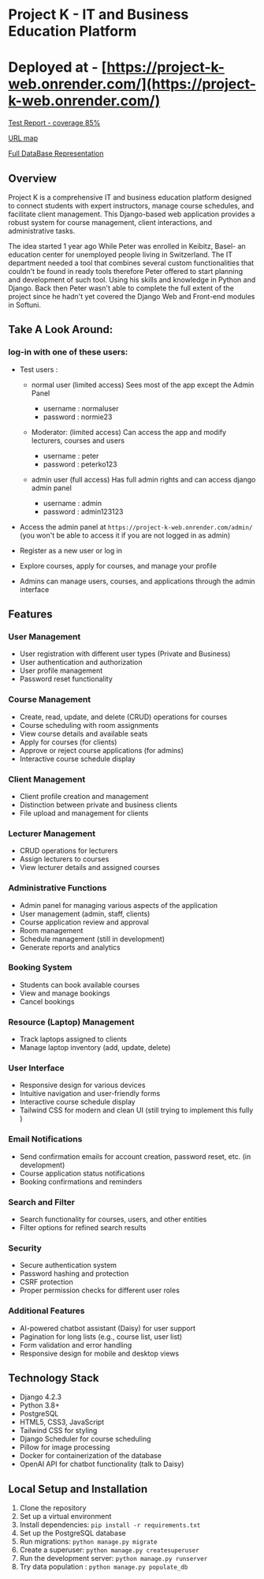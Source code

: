 # Project K - IT and Business Education Platform

# Deployed at - [https://project-k-web.onrender.com/](https://project-k-web.onrender.com/)


[Test Report - coverage 85%](https://github.com/PeterStoyanov83/Django_Project_K_Web_Exam/blob/main/TestReport.md)


[URL map](https://github.com/PeterStoyanov83/Django_Project_K_Web_Exam/blob/main/URLs.md)


[Full DataBase Representation](https://www.mermaidchart.com/raw/3e142088-efce-4272-90d2-f54fcff318f4?theme=light&version=v0.1&format=svg)


## Overview

Project K is a comprehensive IT and business education platform designed to connect students with expert instructors,
manage course schedules, and facilitate client management. This Django-based web application provides a robust system
for course management, client interactions, and administrative tasks.


The idea started 1 year ago While Peter was enrolled in Keibitz, Basel- an education center for unemployed people 
living in Switzerland. The IT department needed a tool that combines several custom functionalities that couldn't be 
found in ready tools therefore Peter offered to start planning and development of such tool. Using his skills and 
knowledge in Python and Django. Back then Peter wasn't able to complete the full extent of the project since he hadn't 
yet covered the Django Web and Front-end modules in Softuni. 


##  Take A Look Around: 

### log-in with one of these users: 

- Test users :
  - normal user (limited access) Sees most of the app except the Admin Panel 
    - username : normaluser
    - password : normie23

  - Moderator:  (limited access) Can access the app and modify lecturers, courses and users 
    - username : peter
    - password : peterko123    

  - admin user (full access)  Has full admin rights and can access django admin panel 
    - username : admin
    - password : admin123123
   
      
- Access the admin panel at `https://project-k-web.onrender.com/admin/`
  (you won't be able to access it if you are not logged in as admin)

- Register as a new user or log in
 
- Explore courses, apply for courses, and manage your profile
- Admins can manage users, courses, and applications through the admin interface


## Features

### User Management

- User registration with different user types (Private and Business)
- User authentication and authorization
- User profile management
- Password reset functionality

### Course Management

- Create, read, update, and delete (CRUD) operations for courses
- Course scheduling with room assignments
- View course details and available seats
- Apply for courses (for clients)
- Approve or reject course applications (for admins)
- Interactive course schedule display

### Client Management

- Client profile creation and management
- Distinction between private and business clients
- File upload and management for clients

### Lecturer Management

- CRUD operations for lecturers
- Assign lecturers to courses
- View lecturer details and assigned courses

### Administrative Functions

- Admin panel for managing various aspects of the application
- User management (admin, staff, clients)
- Course application review and approval
- Room management
- Schedule management (still in development)
- Generate reports and analytics

### Booking System

- Students can book available courses
- View and manage bookings
- Cancel bookings


### Resource (Laptop) Management

- Track laptops assigned to clients
- Manage laptop inventory (add, update, delete)

### User Interface

- Responsive design for various devices
- Intuitive navigation and user-friendly forms
- Interactive course schedule display
- Tailwind CSS for modern and clean UI (still trying to implement this fully )

### Email Notifications

- Send confirmation emails for account creation, password reset, etc. (in development)
- Course application status notifications
- Booking confirmations and reminders

### Search and Filter

- Search functionality for courses, users, and other entities
- Filter options for refined search results

### Security

- Secure authentication system
- Password hashing and protection
- CSRF protection
- Proper permission checks for different user roles

### Additional Features

- AI-powered chatbot assistant (Daisy) for user support
- Pagination for long lists (e.g., course list, user list)
- Form validation and error handling
- Responsive design for mobile and desktop views

## Technology Stack

- Django 4.2.3
- Python 3.8+
- PostgreSQL
- HTML5, CSS3, JavaScript
- Tailwind CSS for styling
- Django Scheduler for course scheduling
- Pillow for image processing
- Docker for containerization of the database
- OpenAI API for chatbot functionality (talk to Daisy)

## Local Setup and Installation

1. Clone the repository
2. Set up a virtual environment
3. Install dependencies: `pip install -r requirements.txt`
4. Set up the PostgreSQL database
5. Run migrations: `python manage.py migrate`
6. Create a superuser: `python manage.py createsuperuser`
7. Run the development server: `python manage.py runserver`
8. Try data population : `python manage.py populate_db`






